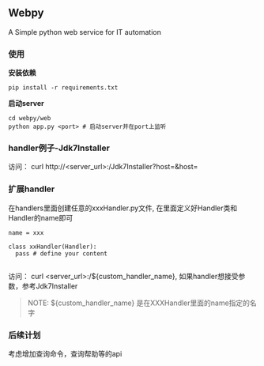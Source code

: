 Webpy
---
A Simple python web service for IT automation

### 使用

**安装依赖**

```
pip install -r requirements.txt
```

**启动server**

```
cd webpy/web
python app.py <port> # 启动server并在port上监听
```

### handler例子-Jdk7Installer

访问： curl http://<server_url>:<port>/Jdk7Installer?host=<ip>&host=<ip>

### 扩展handler

在handlers里面创建任意的xxxHandler.py文件, 在里面定义好Handler类和Handler的name即可

```
name = xxx

class xxHandler(Handler):
  pass # define your content
  
```

访问： curl <server_url>:<port>/${custom_handler_name}, 如果handler想接受参数，参考Jdk7Installer
>NOTE: ${custom_handler_name} 是在XXXHandler里面的name指定的名字

### 后续计划

考虑增加查询命令，查询帮助等的api

